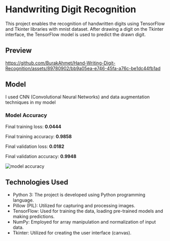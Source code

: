 # Handwriting Digit Recognition
This project enables the recognition of handwritten digits using TensorFlow and Tkinter libraries with mnist dataset. After drawing a digit on the Tkinter interface, the TensorFlow model is used to predict the drawn digit.

## Preview
https://github.com/BurakAhmet/Hand-Writing-Digit-Recognition/assets/89780902/bb9a05ea-e746-45fa-a76c-be1dc44fb1ad

## Model
I used CNN (Convolutional Neural Networks) and data augmentation techniques in my model
### Model Accuracy
Final training loss: **0.0444**

Final training accuracy: **0.9858**

Final validation loss: **0.0182** 

Final validation accuracy: **0.9948**

![model accuracy](https://github.com/BurakAhmet/Hand-Writing-Digit-Recognition/assets/89780902/c2566e6c-ea26-4f98-b929-b43317bc8828)

## Technologies Used
* Python 3: The project is developed using Python programming language.
* Pillow (PIL): Utilized for capturing and processing images.
* TensorFlow: Used for training the data, loading pre-trained models and making predictions.
* NumPy: Employed for array manipulation and normalization of input data.
* Tkinter: Utilized for creating the user interface (canvas).
